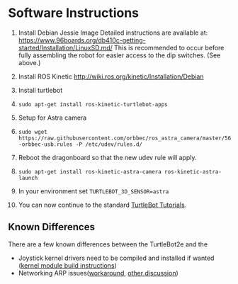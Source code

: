 # Software Instructions

1.  Install Debian Jessie Image
    Detailed instructions are available at: <https://www.96boards.org/db410c-getting-started/Installation/LinuxSD.md/>
    This is recommended to occur before fully assembling the robot for easier access to the dip switches.
    (See above.)

1.  Install ROS Kinetic <http://wiki.ros.org/kinetic/Installation/Debian>

1.  Install turtlebot

   1.   `sudo apt-get install ros-kinetic-turtlebot-apps`
   
1.  Setup for Astra camera
   1.   `sudo wget https://raw.githubusercontent.com/orbbec/ros_astra_camera/master/56-orbbec-usb.rules -P /etc/udev/rules.d/`
   1.  Reboot the dragonboard so that the new udev rule will apply.
   1.   `sudo apt-get install ros-kinetic-astra-camera ros-kinetic-astra-launch`
   1.  In your environment set `TURTLEBOT_3D_SENSOR=astra`

1.  You can now continue to the standard [TurtleBot Tutorials](http://wiki.ros.org/Robots/TurtleBot).

## Known Differences

There are a few known differences between the TurtleBot2e and the 

*   Joystick kernel drivers need to be compiled and installed if wanted ([kernel module build instructions](https://builds.96boards.org/releases/dragonboard410c/linaro/debian/latest/))
*   Networking ARP issues([workaround](http://www.96boards.org/forums/topic/ssh-and-ping-workarounds/), [other discussion](http://www.96boards.org/forums/topic/410cubuntu-cant-ssh-in/))
